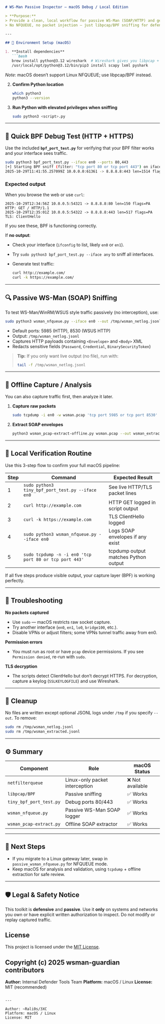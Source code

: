 ````markdown
# WS-Man Passive Inspector — macOS Debug / Local Edition

> **Purpose:**  
> Provide a clean, local workflow for passive WS-Man (SOAP/HTTP) and general HTTP/TLS capture on macOS.  
> No NFQUEUE, no packet injection — just libpcap/BPF sniffing for defender debugging and development.

---

## 🧩 Environment Setup (macOS)

1. **Install dependencies**
   ```bash
   brew install python@3.12 wireshark  # Wireshark gives you libpcap + optional tshark
   /usr/local/opt/python@3.12/bin/pip3 install scapy lxml pyshark
````

*Note*: macOS doesn’t support Linux NFQUEUE; use libpcap/BPF instead.

2. **Confirm Python location**

   ```bash
   which python3
   python3 --version
   ```

3. **Run Python with elevated privileges when sniffing**

   ```bash
   sudo python3 <script>.py
   ```

---

## 🧠 Quick BPF Debug Test (HTTP + HTTPS)

Use the included **`bpf_port_test.py`** for verifying that your BPF filter works and your interface sees traffic.

```bash
sudo python3 bpf_port_test.py --iface en0 --ports 80,443
[+] Starting BPF sniff (filter: "tcp port 80 or tcp port 443") on iface=en0; Ctrl-C to stop
2025-10-29T11:41:55.257099Z 10.0.0.0:61361 -> 8.8.8.8:443 len=1514 flags=A TLS: ClientHello
```

### Expected output

When you browse the web or use `curl`:

```
2025-10-29T12:34:56Z 10.0.0.5:54321 -> 8.8.8.8:80 len=150 flags=PA HTTP: GET / HTTP/1.1
2025-10-29T12:35:01Z 10.0.0.5:54322 -> 8.8.8.8:443 len=517 flags=PA TLS: ClientHello
```

If you see these, BPF is functioning correctly.

If **no output**:

* Check your interface (`ifconfig` to list, likely `en0` or `en1`).
* Try `sudo python3 bpf_port_test.py --iface any` to sniff all interfaces.
* Generate test traffic:

  ```bash
  curl http://example.com/
  curl -k https://example.com/
  ```

---

## 🔍 Passive WS-Man (SOAP) Sniffing

To test WS-Man/WinRM/WSUS style traffic passively (no interception), use:

```bash
sudo python3 wsman_nfqueue.py --iface en0 --out /tmp/wsman_netlog.jsonl
```

* Default ports: 5985 (HTTP), 8530 (WSUS HTTP)
* Output: `/tmp/wsman_netlog.jsonl`
* Captures HTTP payloads containing `<Envelope>` and `<Body>` XML
* Redacts sensitive fields (`Password`, `Credential`, `BinarySecurityToken`)

> **Tip:** If you only want live output (no file), run with:
>
> ```bash
> tail -f /tmp/wsman_netlog.jsonl
> ```

---

## 🔧 Offline Capture / Analysis

You can also capture traffic first, then analyze it later.

1. **Capture raw packets**

   ```bash
   sudo tcpdump -i en0 -w wsman.pcap 'tcp port 5985 or tcp port 8530'
   ```
2. **Extract SOAP envelopes**

   ```bash
   python3 wsman_pcap-extract-offline.py wsman.pcap --out wsman_extracted.jsonl
   ```

---

## 🧪 Local Verification Routine

Use this 3-step flow to confirm your full macOS pipeline:

| Step | Command                                                | Expected Result                      |
| ---- | ------------------------------------------------------ | ------------------------------------ |
| 1    | `sudo python3 tiny_bpf_port_test.py --iface en0`            | See live HTTP/TLS packet lines       |
| 2    | `curl http://example.com`                              | HTTP GET logged in script output     |
| 3    | `curl -k https://example.com`                          | TLS ClientHello logged               |
| 4    | `sudo python3 wsman_nfqueue.py --iface en0`          | Logs SOAP envelopes if any exist     |
| 5    | `sudo tcpdump -n -i en0 'tcp port 80 or tcp port 443'` | tcpdump output matches Python output |

If all five steps produce visible output, your capture layer (BPF) is working perfectly.

---

## 🧱 Troubleshooting

**No packets captured**

* Use `sudo` — macOS restricts raw socket capture.
* Try another interface (`en0`, `en1`, `lo0`, `bridge100`, etc.).
* Disable VPNs or adjust filters; some VPNs tunnel traffic away from en0.

**Permission errors**

* You must run as root or have `pcap` device permissions.
  If you see `Permission denied`, re-run with `sudo`.

**TLS decryption**

* The scripts detect ClientHello but don’t decrypt HTTPS.
  For decryption, capture a keylog (`SSLKEYLOGFILE`) and use Wireshark.

---

## 🧭 Cleanup

No files are written except optional JSONL logs under `/tmp` if you specify `--out`.
To remove:

```bash
sudo rm /tmp/wsman_netlog.jsonl
sudo rm /tmp/wsman_extracted.jsonl
```

---

## ⚙️ Summary

| Component                       | Role                           | macOS Status    |
| ------------------------------- | ------------------------------ | --------------- |
| `netfilterqueue`                | Linux-only packet interception | ❌ Not available |
| `libpcap/BPF`                   | Passive sniffing               | ✅ Works         |
| `tiny_bpf_port_test.py`         | Debug ports 80/443             | ✅ Works         |
| `wsman_nfqueue.py`            | Passive WS-Man SOAP logger     | ✅ Works         |
| `wsman_pcap-extract.py` | Offline SOAP extractor         | ✅ Works         |

---

## 🧩 Next Steps

* If you migrate to a Linux gateway later, swap in `passive_wsman_nfqueue.py` for NFQUEUE mode.
* Keep macOS for analysis and validation, using `tcpdump` + offline extraction for safe review.

---

## 🛡️ Legal & Safety Notice

This toolkit is **defensive** and **passive**.
Use it **only** on systems and networks you own or have explicit written authorization to inspect.
Do not modify or replay captured traffic.

## License
This project is licensed under the [MIT License](LICENSE).

Copyright (c) 2025 wsman-guardian contributors
---

**Author:** Internal Defender Tools Team
**Platform:** macOS / Linux
**License:** MIT (recommended)

```

---

Author: ~Rali0s/3XC
Platform: macOS / Linux
License: MIT

```
